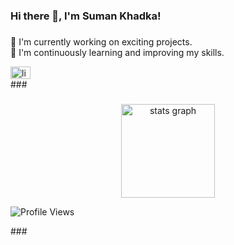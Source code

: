 <h3 align="left">Hi there 👋, I'm Suman Khadka!</h3>

###

<p align="left">🔭 I'm currently working on exciting projects.<br>🌱 I'm continuously learning and improving my skills.</p>
<div align="left">
  <a href="https://www.linkedin.com/in/suman-khadka-46a5371a5/" target="_blank">
    <img src="https://raw.githubusercontent.com/maurodesouza/profile-readme-generator/master/src/assets/icons/social/linkedin/default.svg" width="32" height="20" alt="linkedin logo"  />
  </a>
</div>
###

<br clear="both">

###

<div align="center">
  <img src="https://github-readme-stats.vercel.app/api?username=Suman-Khadka-2002&hide_title=false&hide_rank=false&show_icons=true&include_all_commits=true&count_private=true&disable_animations=false&theme=dracula&locale=en&hide_border=false" height="150" alt="stats graph"  />
</div>
<div align="left">
  
  ![Profile Views](https://komarev.com/ghpvc/?username=Suman-Khadka-2002&color=blueviolet&style=flat-square)
  
</div>
###
